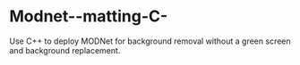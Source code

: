 # Modnet--matting-C-
Use C++ to deploy MODNet for background removal without a green screen and background replacement.
